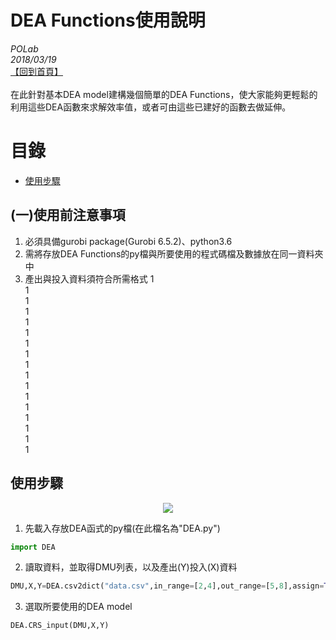# DEA Functions使用說明

*POLab*
<br>
*2018/03/19*
<br>
[【回到首頁】](https://github.com/wurmen/DEA)
<br><br>
在此針對基本DEA model建構幾個簡單的DEA Functions，使大家能夠更輕鬆的利用這些DEA函數來求解效率值，或者可由這些已建好的函數去做延伸。
<br>
# 目錄
* [使用步驟](#(二)使用步驟)

## (一)使用前注意事項
1. 必須具備gurobi package(Gurobi 6.5.2)、python3.6
2. 需將存放DEA Functions的py檔與所要使用的程式碼檔及數據放在同一資料夾中
3. 產出與投入資料須符合所需格式
1<br>
1<br>
1<br>
1<br>
1<br>
1<br>
1<br>
1<br>
1<br>
1<br>
1<br>
1<br>
1<br>
1<br>
1<br>
1<br>
1<br>

## 使用步驟
<div align=center>
<img src="https://github.com/wurmen/DEA/blob/master/Functions/picture/1.PNG">
</div>

1. 先載入存放DEA函式的py檔(在此檔名為"DEA.py")
```python
import DEA
```
2. 讀取資料，並取得DMU列表，以及產出(Y)投入(X)資料
```python
DMU,X,Y=DEA.csv2dict("data.csv",in_range=[2,4],out_range=[5,8],assign=True)
```
3. 選取所要使用的DEA model
```python
DEA.CRS_input(DMU,X,Y) 
```
